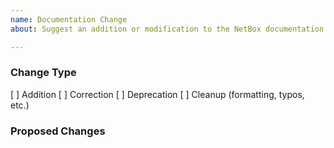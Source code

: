 ```yaml
---
name: Documentation Change
about: Suggest an addition or modification to the NetBox documentation

---
```


<!--
    Please indicate the nature of the change by placing an X in one of the
    boxes below.
-->
### Change Type
[ ] Addition
[ ] Correction
[ ] Deprecation
[ ] Cleanup (formatting, typos, etc.)

<!-- Describe the proposed change(s). -->
### Proposed Changes
